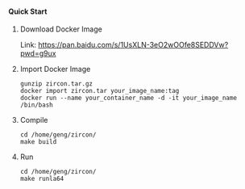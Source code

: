 #### Quick Start
1. Download Docker Image

    Link: https://pan.baidu.com/s/1UsXLN-3eO2wOOfe8SEDDVw?pwd=g9ux

2. Import Docker Image
   ```shell
   gunzip zircon.tar.gz
   docker import zircon.tar your_image_name:tag
   docker run --name your_container_name -d -it your_image_name /bin/bash
   ```
3. Compile

   ```shell
   cd /home/geng/zircon/
   make build
   ```
5. Run
   ```shell
   cd /home/geng/zircon/
   make runla64
   ```
